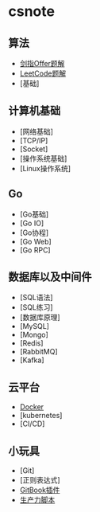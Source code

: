 # csnote

## 算法
- [剑指Offer题解](算法/剑指Offer题解/README.md)
- [LeetCode题解](算法/LeetCode题解/README.md)
- [基础]

## 计算机基础
- [网络基础]
- [TCP/IP]
- [Socket]
- [操作系统基础]
- [Linux操作系统]

## Go
- [Go基础]
- [Go IO]
- [Go协程]
- [Go Web]
- [Go RPC]

## 数据库以及中间件
- [SQL语法]
- [SQL练习]
- [数据库原理]
- [MySQL]
- [Mongo]
- [Redis]
- [RabbitMQ]
- [Kafka]

## 云平台
- [Docker](云平台/Docker/README.md)
- [kubernetes]
- [CI/CD]

## 小玩具
- [Git]
- [正则表达式]
- [GitBook插件](小玩具/GitBook/README.md)
- [生产力脚本](小玩具/生产力脚本/README.md)
